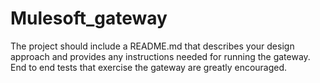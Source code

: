 Mulesoft_gateway
================
The project should include a README.md that describes your design approach and provides any instructions needed for running the gateway. End to end tests that exercise the gateway are greatly encouraged.
